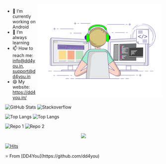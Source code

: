 <img align="right" alt="GIF" src="https://raw.githubusercontent.com/devSouvik/devSouvik/master/gif3.gif" width="400"/>

- 🔭 I’m currently working on Android
- 🌱 I’m always learning
- 📫 How to reach me: info@dd4you.in, support@dd4you.in
- 😄 My website: https://dd4you.in/


![GitHub Stats](https://github-readme-stats.vercel.app/api?username=dd4you&show_icons=true&theme=radical&title_color=FFE853&text_color=fff&icon_color=79ff97)
![Stackoverflow](https://github-readme-stackoverflow.vercel.app/?userID=6558042")

![Top Langs](https://github-readme-stats.vercel.app/api/top-langs/?username=dd4you&theme=radical&title_color=FFE853&text_color=fff)
![Top Langs](https://github-readme-stats.vercel.app/api/top-langs/?username=dd4you&layout=compact&theme=radical&title_color=FFE853&text_color=fff)

![Repo 1](https://github-readme-stats.vercel.app/api/pin/?username=dd4you&repo=DDAnimatoo&show_icons=true&theme=radical&title_color=FFE853&text_color=fff&icon_color=FFE853)
![Repo 2](https://github-readme-stats.vercel.app/api/pin/?username=dd4you&repo=DD4YouAppsConfig&show_icons=true&theme=radical&title_color=FFE853&text_color=fff&icon_color=FFE853)

<p align="center">
<img src="https://visitor-badge.laobi.icu/badge?page_id=dd4you" id="counter">

[![Hits](https://hits.seeyoufarm.com/api/count/incr/badge.svg?url=https%3A%2F%2Fgithub.com%2FDD4You)](https://hits.seeyoufarm.com)
</p>
⭐️ From [DD4You](https://github.com/dd4you)
